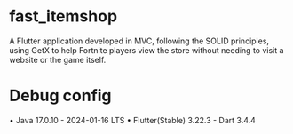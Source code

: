 # fast_itemshop
A Flutter application developed in MVC, following the SOLID principles, using GetX to help Fortnite players view the store without needing to visit a website or the game itself.

# Debug config
• Java 17.0.10 - 2024-01-16 LTS
• Flutter(Stable) 3.22.3 - Dart 3.4.4


